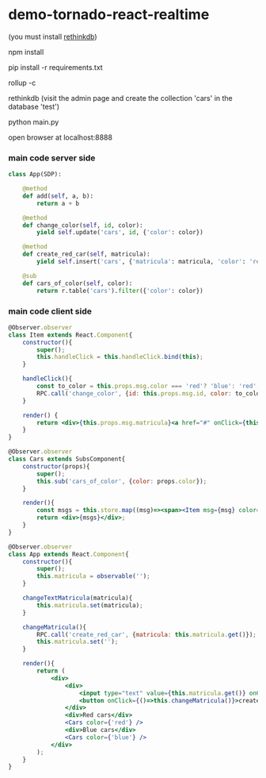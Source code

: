 # demo-tornado-react-realtime

(you must install [rethinkdb](https://www.rethinkdb.com/docs/install/))

npm install

pip install -r requirements.txt

rollup -c

rethinkdb (visit the admin page and create the collection 'cars' in the database 'test')

python main.py

open browser at localhost:8888

### main code server side

```python
class App(SDP):

    @method
    def add(self, a, b):
        return a + b

    @method
    def change_color(self, id, color):
        yield self.update('cars', id, {'color': color})

    @method
    def create_red_car(self, matricula):
        yield self.insert('cars', {'matricula': matricula, 'color': 'red'})

    @sub
    def cars_of_color(self, color):
        return r.table('cars').filter({'color': color})
```

### main code client side

```jsx
@Observer.observer
class Item extends React.Component{
    constructor(){
        super();
        this.handleClick = this.handleClick.bind(this);
    }

    handleClick(){
        const to_color = this.props.msg.color === 'red'? 'blue': 'red';
        RPC.call('change_color', {id: this.props.msg.id, color: to_color});
    }

    render() {
        return <div>{this.props.msg.matricula}<a href="#" onClick={this.handleClick}>change color</a></div>;
    }
}

@Observer.observer
class Cars extends SubsComponent{
    constructor(props){
        super();
        this.sub('cars_of_color', {color: props.color});
    }

    render(){
        const msgs = this.store.map((msg)=><span><Item msg={msg} color={this.color} /></span>);
        return <div>{msgs}</div>;
    }
}

@Observer.observer
class App extends React.Component{
    constructor(){
        super();
        this.matricula = observable('');
    }

    changeTextMatricula(matricula){
        this.matricula.set(matricula);
    }

    changeMatricula(){
        RPC.call('create_red_car', {matricula: this.matricula.get()});
        this.matricula.set('');
    }

    render(){
        return (
            <div>
                <div>
                    <input type="text" value={this.matricula.get()} onChange={(evt)=>this.changeTextMatricula(evt.target.value)}/>
                    <button onClick={()=>this.changeMatricula()}>create red car</button>
                </div>
                <div>Red cars</div>
                <Cars color={'red'} />
                <div>Blue cars</div>
                <Cars color={'blue'} />
            </div>
        );
    }
}
```